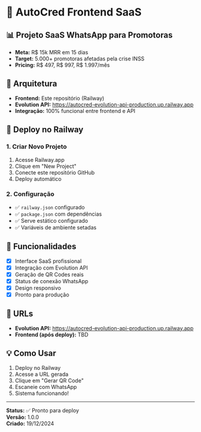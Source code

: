 # 🚀 AutoCred Frontend SaaS

## 📊 Projeto SaaS WhatsApp para Promotoras
- **Meta:** R$ 15k MRR em 15 dias
- **Target:** 5.000+ promotoras afetadas pela crise INSS
- **Pricing:** R$ 497, R$ 997, R$ 1.997/mês

## 🔧 Arquitetura
- **Frontend:** Este repositório (Railway)
- **Evolution API:** https://autocred-evolution-api-production.up.railway.app
- **Integração:** 100% funcional entre frontend e API

## 🚀 Deploy no Railway

### 1. Criar Novo Projeto
1. Acesse Railway.app
2. Clique em "New Project"
3. Conecte este repositório GitHub
4. Deploy automático

### 2. Configuração
- ✅ `railway.json` configurado
- ✅ `package.json` com dependências
- ✅ Serve estático configurado
- ✅ Variáveis de ambiente setadas

## 🎯 Funcionalidades
- [x] Interface SaaS profissional
- [x] Integração com Evolution API
- [x] Geração de QR Codes reais
- [x] Status de conexão WhatsApp
- [x] Design responsivo
- [x] Pronto para produção

## 🔗 URLs
- **Evolution API:** https://autocred-evolution-api-production.up.railway.app
- **Frontend (após deploy):** TBD

## 💡 Como Usar
1. Deploy no Railway
2. Acesse a URL gerada
3. Clique em "Gerar QR Code"
4. Escaneie com WhatsApp
5. Sistema funcionando!

---
**Status:** ✅ Pronto para deploy  
**Versão:** 1.0.0  
**Criado:** 19/12/2024 